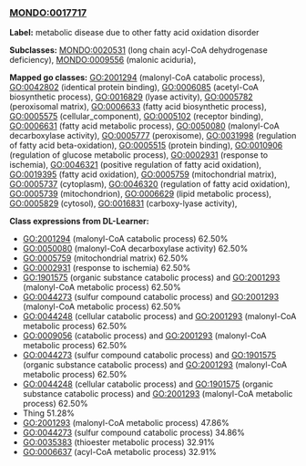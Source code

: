 
### [MONDO:0017717](http://purl.obolibrary.org/obo/MONDO_0017717)
**Label:** metabolic disease due to other fatty acid oxidation disorder

**Subclasses:** [MONDO:0020531](http://purl.obolibrary.org/obo/MONDO_0020531) (long chain acyl-CoA dehydrogenase deficiency), [MONDO:0009556](http://purl.obolibrary.org/obo/MONDO_0009556) (malonic aciduria), 

**Mapped go classes:** [GO:2001294](http://purl.obolibrary.org/obo/GO_2001294) (malonyl-CoA catabolic process), [GO:0042802](http://purl.obolibrary.org/obo/GO_0042802) (identical protein binding), [GO:0006085](http://purl.obolibrary.org/obo/GO_0006085) (acetyl-CoA biosynthetic process), [GO:0016829](http://purl.obolibrary.org/obo/GO_0016829) (lyase activity), [GO:0005782](http://purl.obolibrary.org/obo/GO_0005782) (peroxisomal matrix), [GO:0006633](http://purl.obolibrary.org/obo/GO_0006633) (fatty acid biosynthetic process), [GO:0005575](http://purl.obolibrary.org/obo/GO_0005575) (cellular_component), [GO:0005102](http://purl.obolibrary.org/obo/GO_0005102) (receptor binding), [GO:0006631](http://purl.obolibrary.org/obo/GO_0006631) (fatty acid metabolic process), [GO:0050080](http://purl.obolibrary.org/obo/GO_0050080) (malonyl-CoA decarboxylase activity), [GO:0005777](http://purl.obolibrary.org/obo/GO_0005777) (peroxisome), [GO:0031998](http://purl.obolibrary.org/obo/GO_0031998) (regulation of fatty acid beta-oxidation), [GO:0005515](http://purl.obolibrary.org/obo/GO_0005515) (protein binding), [GO:0010906](http://purl.obolibrary.org/obo/GO_0010906) (regulation of glucose metabolic process), [GO:0002931](http://purl.obolibrary.org/obo/GO_0002931) (response to ischemia), [GO:0046321](http://purl.obolibrary.org/obo/GO_0046321) (positive regulation of fatty acid oxidation), [GO:0019395](http://purl.obolibrary.org/obo/GO_0019395) (fatty acid oxidation), [GO:0005759](http://purl.obolibrary.org/obo/GO_0005759) (mitochondrial matrix), [GO:0005737](http://purl.obolibrary.org/obo/GO_0005737) (cytoplasm), [GO:0046320](http://purl.obolibrary.org/obo/GO_0046320) (regulation of fatty acid oxidation), [GO:0005739](http://purl.obolibrary.org/obo/GO_0005739) (mitochondrion), [GO:0006629](http://purl.obolibrary.org/obo/GO_0006629) (lipid metabolic process), [GO:0005829](http://purl.obolibrary.org/obo/GO_0005829) (cytosol), [GO:0016831](http://purl.obolibrary.org/obo/GO_0016831) (carboxy-lyase activity), 

**Class expressions from DL-Learner:**

- [GO:2001294](http://purl.obolibrary.org/obo/GO_2001294) (malonyl-CoA catabolic process) 62.50%
- [GO:0050080](http://purl.obolibrary.org/obo/GO_0050080) (malonyl-CoA decarboxylase activity) 62.50%
- [GO:0005759](http://purl.obolibrary.org/obo/GO_0005759) (mitochondrial matrix) 62.50%
- [GO:0002931](http://purl.obolibrary.org/obo/GO_0002931) (response to ischemia) 62.50%
- [GO:1901575](http://purl.obolibrary.org/obo/GO_1901575) (organic substance catabolic process) and [GO:2001293](http://purl.obolibrary.org/obo/GO_2001293) (malonyl-CoA metabolic process) 62.50%
- [GO:0044273](http://purl.obolibrary.org/obo/GO_0044273) (sulfur compound catabolic process) and [GO:2001293](http://purl.obolibrary.org/obo/GO_2001293) (malonyl-CoA metabolic process) 62.50%
- [GO:0044248](http://purl.obolibrary.org/obo/GO_0044248) (cellular catabolic process) and [GO:2001293](http://purl.obolibrary.org/obo/GO_2001293) (malonyl-CoA metabolic process) 62.50%
- [GO:0009056](http://purl.obolibrary.org/obo/GO_0009056) (catabolic process) and [GO:2001293](http://purl.obolibrary.org/obo/GO_2001293) (malonyl-CoA metabolic process) 62.50%
- [GO:0044273](http://purl.obolibrary.org/obo/GO_0044273) (sulfur compound catabolic process) and [GO:1901575](http://purl.obolibrary.org/obo/GO_1901575) (organic substance catabolic process) and [GO:2001293](http://purl.obolibrary.org/obo/GO_2001293) (malonyl-CoA metabolic process) 62.50%
- [GO:0044248](http://purl.obolibrary.org/obo/GO_0044248) (cellular catabolic process) and [GO:1901575](http://purl.obolibrary.org/obo/GO_1901575) (organic substance catabolic process) and [GO:2001293](http://purl.obolibrary.org/obo/GO_2001293) (malonyl-CoA metabolic process) 62.50%
- Thing 51.28%
- [GO:2001293](http://purl.obolibrary.org/obo/GO_2001293) (malonyl-CoA metabolic process) 47.86%
- [GO:0044273](http://purl.obolibrary.org/obo/GO_0044273) (sulfur compound catabolic process) 34.86%
- [GO:0035383](http://purl.obolibrary.org/obo/GO_0035383) (thioester metabolic process) 32.91%
- [GO:0006637](http://purl.obolibrary.org/obo/GO_0006637) (acyl-CoA metabolic process) 32.91%


